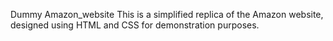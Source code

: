 Dummy Amazon_website
This is a simplified replica of the Amazon website, designed using HTML and CSS for demonstration purposes.
